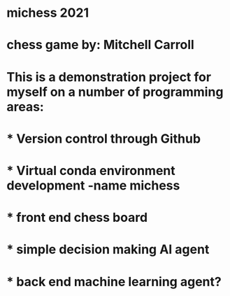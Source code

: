 # michess 2021
# chess game by: Mitchell Carroll


# This is a demonstration project for myself on a number of programming areas:
# * Version control through Github
# * Virtual conda environment development -name michess
# * front end chess board
# * simple decision making AI agent
# * back end machine learning agent?